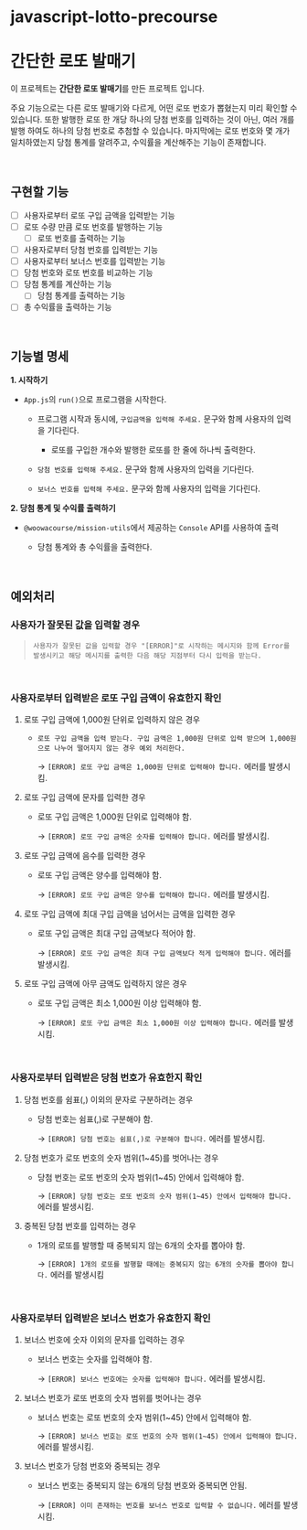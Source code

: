 # javascript-lotto-precourse

# 간단한 로또 발매기

이 프로젝트는 **간단한 로또 발매기**를 만든 프로젝트 입니다.

주요 기능으로는 다른 로또 발매기와 다르게, 어떤 로또 번호가 뽑혔는지 미리 확인할 수 있습니다. 또한 발행한 로또 한 개당 하나의 당첨 번호를 입력하는 것이 아닌, 여러 개를 발행 하여도 하나의 당첨 번호로 추첨할 수 있습니다. 마지막에는 로또 번호와 몇 개가 일치하였는지 당첨 통계를 알려주고, 수익률을 계산해주는 기능이 존재합니다.

<br>

## 구현할 기능

- [ ] 사용자로부터 로또 구입 금액을 입력받는 기능
- [ ] 로또 수량 만큼 로또 번호를 발행하는 기능
  - [ ] 로또 번호를 출력하는 기능
- [ ] 사용자로부터 당첨 번호를 입력받는 기능
- [ ] 사용자로부터 보너스 번호를 입력받는 기능
- [ ] 당첨 번호와 로또 번호를 비교하는 기능
- [ ] 당첨 통계를 계산하는 기능
  - [ ] 당첨 통계를 출력하는 기능
- [ ] 총 수익률을 출력하는 기능

<br>

## 기능별 명세

**1. 시작하기**

- `App.js`의 `run()`으로 프로그램을 시작한다.

  - 프로그램 시작과 동시에, `구입금액을 입력해 주세요.` 문구와 함께 사용자의 입력을 기다린다.

    - 로또를 구입한 개수와 발행한 로또를 한 줄에 하나씩 출력한다.

  - `당첨 번호를 입력해 주세요.` 문구와 함께 사용자의 입력을 기다린다.

  - `보너스 번호를 입력해 주세요.` 문구와 함께 사용자의 입력을 기다린다.

**2. 당첨 통계 및 수익률 출력하기**

- `@woowacourse/mission-utils`에서 제공하는 `Console` API를 사용하여 출력

  - 당첨 통계와 총 수익률을 출력한다.

<br>

## 예외처리

### 사용자가 잘못된 값을 입력할 경우

> `사용자가 잘못된 값을 입력할 경우 "[ERROR]"로 시작하는 메시지와 함께 Error를 발생시키고 해당 메시지를 출력한 다음 해당 지점부터 다시 입력을 받는다.`

<br>

### 사용자로부터 입력받은 로또 구입 금액이 유효한지 확인

1.  로또 구입 금액에 1,000원 단위로 입력하지 않은 경우

    - `로또 구입 금액을 입력 받는다. 구입 금액은 1,000원 단위로 입력 받으며 1,000원으로 나누어 떨어지지 않는 경우 예외 처리한다.`

      → `[ERROR] 로또 구입 금액은 1,000원 단위로 입력해야 합니다.` 에러를 발생시킴.

2.  로또 구입 금액에 문자를 입력한 경우

    - 로또 구입 금액은 1,000원 단위로 입력해야 함.

      → `[ERROR] 로또 구입 금액은 숫자를 입력해야 합니다.` 에러를 발생시킴.

3.  로또 구입 금액에 음수를 입력한 경우

    - 로또 구입 금액은 양수를 입력해야 함.

      → `[ERROR] 로또 구입 금액은 양수를 입력해야 합니다.` 에러를 발생시킴.

4.  로또 구입 금액에 최대 구입 금액을 넘어서는 금액을 입력한 경우

    - 로또 구입 금액은 최대 구입 금액보다 적어야 함.

      → `[ERROR] 로또 구입 금액은 최대 구입 금액보다 적게 입력해야 합니다.` 에러를 발생시킴.

5.  로또 구입 금액에 아무 금액도 입력하지 않은 경우

    - 로또 구입 금액은 최소 1,000원 이상 입력해야 함.

      → `[ERROR] 로또 구입 금액은 최소 1,000원 이상 입력해야 합니다.` 에러를 발생시킴.

<br>

### 사용자로부터 입력받은 당첨 번호가 유효한지 확인

1. 당첨 번호를 쉼표(,) 이외의 문자로 구분하려는 경우

   - 당첨 번호는 쉼표(,)로 구분해야 함.

     → `[ERROR] 당첨 번호는 쉼표(,)로 구분해야 합니다.` 에러를 발생시킴.

2. 당첨 번호가 로또 번호의 숫자 범위(1~45)를 벗어나는 경우

   - 당첨 번호는 로또 번호의 숫자 범위(1~45) 안에서 입력해야 함.

     → `[ERROR] 당첨 번호는 로또 번호의 숫자 범위(1~45) 안에서 입력해야 합니다.` 에러를 발생시킴.

3. 중복된 당첨 번호를 입력하는 경우

   - 1개의 로또를 발행할 때 중복되지 않는 6개의 숫자를 뽑아야 함.

     → `[ERROR] 1개의 로또를 발행할 때에는 중복되지 않는 6개의 숫자를 뽑아야 합니다.` 에러를 발생시킴

<br>

### 사용자로부터 입력받은 보너스 번호가 유효한지 확인

1. 보너스 번호에 숫자 이외의 문자를 입력하는 경우

   - 보너스 번호는 숫자를 입력해야 함.

     → `[ERROR] 보너스 번호에는 숫자를 입력해야 합니다.` 에러를 발생시킴.

2. 보너스 번호가 로또 번호의 숫자 범위를 벗어나는 경우

   - 보너스 번호는 로또 번호의 숫자 범위(1~45) 안에서 입력해야 함.

     → `[ERROR] 보너스 번호는 로또 번호의 숫자 범위(1~45) 안에서 입력해야 합니다.` 에러를 발생시킴.

3. 보너스 번호가 당첨 번호와 중복되는 경우

   - 보너스 번호는 중복되지 않는 6개의 당첨 번호와 중복되면 안됨.

     → `[ERROR] 이미 존재하는 번호를 보너스 번호로 입력할 수 없습니다.` 에러를 발생시킴.
